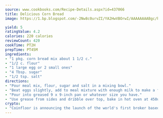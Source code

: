 ```yaml
---
source: www.cookbooks.com/Recipe-Details.aspx?id=437066
title: Delicious Corn Bread
image: https://1.bp.blogspot.com/-2Nw8c0urvZI/YA2HwVBOrwI/AAAAAAAABgc/hcoCuYbLRGghREWYfHLERS8jzKEXzVPXwCLcBGAsYHQ/s154/14.png

yield: 5
ratingValue: 4.2
calories: 220 calories
reviewCount: 420
cookTime: PT2H
prepTime: PT45M
ingredients:
- "1 pkg. corn bread mix about 1 1/2 c."
- "1/2 c. flour"
- "1 large egg or 2 small ones"
- "4 Tbsp. sugar"
- "1/2 tsp. salt"
directions:
- "Pour meal mix, flour, sugar and salt in a mixing bowl."
- "Beat eggs slightly, add to meal mixture with enough milk to make a fairly thin batter."
- "Pour into greased 9 x 9-inch pan or whatever size you have."
- "Use grease from sides and dribble over top, bake in hot oven at 450u00b0 until done, test with knife blade or toothpick to be sure it is baked inside."
crypto:
- "Coinfloor is announcing the launch of the world's first broker based bitcoin marketplace."
---
```

